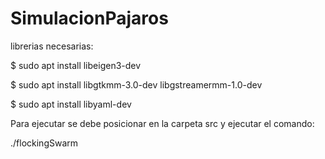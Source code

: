 # SimulacionPajaros

librerias necesarias:

$ sudo apt install libeigen3-dev

$ sudo apt install libgtkmm-3.0-dev libgstreamermm-1.0-dev

$ sudo apt install libyaml-dev


Para ejecutar se debe posicionar en la carpeta src y ejecutar el comando:

./flockingSwarm
